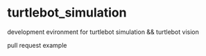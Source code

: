 # turtlebot_simulation
development evironment for turtlebot simulation &amp;&amp; turtlebot vision 

pull request example
